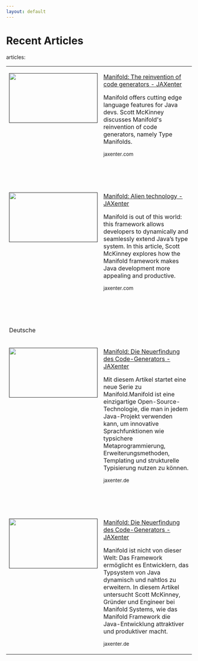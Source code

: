 ```yaml
---
layout: default
---
```


# Recent Articles

articles:
<table border=0 cellspacing=4 cellpadding=0 width=800>
 <tr>
  <td valign=top>
  <p><a href=""><span><img border=0 width=240 height=135 src="https://jaxenter.com/wp-content/uploads/2018/10/shutterstock_739795408-350x197.jpg"></span></a></p>
  </td>
  <td align=top>
  <p><span><a href="https://jaxenter.com/manifold-code-generators-150738.html"
  target="_blank">Manifold: The reinvention of code generators - JAXenter</a></span></p>
  <p ><span>Manifold offers cutting edge language features for Java devs. 
            Scott McKinney discusses Manifold's reinvention of code generators, 
			namely Type Manifolds.</span></p>
  <p><span><small>jaxenter.com<small></span></p>
  </td>
 </tr>
 
 <tr><td><p>&nbsp;</p></td><td ><p>&nbsp;</p></td><tr>
 
 <tr>
  <td valign=top>
  <p><a href=""><span><img border=0 width=240 height=135 src="https://jaxenter.com/wp-content/uploads/2018/03/shutterstock_164685149-350x233.jpg"></span></a></p>
  </td>
  <td align=top>
  <p><span><a href="https://jaxenter.com/manifold-alien-technology-142755.html"
  target="_blank">Manifold: Alien technology - JAXenter</a></span></p>
  <p ><span>Manifold is out of this world: this framework allows developers to dynamically and seamlessly 
            extend Java’s type system. In this article, Scott McKinney explores how the Manifold framework 
			makes Java development more appealing and productive.</span></p>
  <p><span><small>jaxenter.com<small></span></p>
  </td>
 </tr>
 
 <tr><td><p>&nbsp;</p></td><td ><p>&nbsp;</p></td><tr>
 <tr><td><p>Deutsche</p></td><td ><p>&nbsp;</p></td><tr>
  
 <tr>
  <td valign=top>
  <p><a href=""><span><img border=0 width=240 height=135 src="https://jaxenter.de/wp-content/uploads/2018/10/manifold-java-code-generator.jpg"></span></a></p>
  </td>
  <td valign=top>
  <p><span><a href="https://jaxenter.de/manifold-code-generator-java-metadata-74906"
  target="_blank">Manifold: Die Neuerfindung des Code-Generators - JAXenter</a></span></p>
  <p ><span>Mit diesem Artikel startet eine neue Serie zu Manifold.Manifold ist eine einzigartige Open-Source-Technologie, 
            die man in jedem Java-Projekt verwenden kann, um innovative Sprachfunktionen wie typsichere Metaprogrammierung, 
			Erweiterungsmethoden, Templating und strukturelle Typisierung nutzen zu können.</span></p>
  <p><span><small>jaxenter.de<small></span></p>
  </td>
 </tr>
 
  <tr><td><p>&nbsp;</p></td><td ><p>&nbsp;</p></td><tr>
 
 <tr>
  <td valign=top>
  <p><a href=""><span><img border=0 width=240 height=135 src="https://jaxenter.de/wp-content/uploads/2018/04/shutterstock_546213388-768x581.jpg"></span></a></p>
  </td>
  <td valign=top>
  <p><span><a href="https://jaxenter.de/manifold-typsystem-dynamisch-erweitern-69685"
  target="_blank">Manifold: Die Neuerfindung des Code-Generators - JAXenter</a></span></p>
  <p ><span>Manifold ist nicht von dieser Welt: Das Framework ermöglicht es Entwicklern, 
            das Typsystem von Java dynamisch und nahtlos zu erweitern. In diesem Artikel 
			untersucht Scott McKinney, Gründer und Engineer bei Manifold Systems, wie das 
			Manifold Framework die Java-Entwicklung attraktiver und produktiver macht.</span></p>
  <p><span><small>jaxenter.de<small></span></p>
  </td>
 </tr>
 
</table>